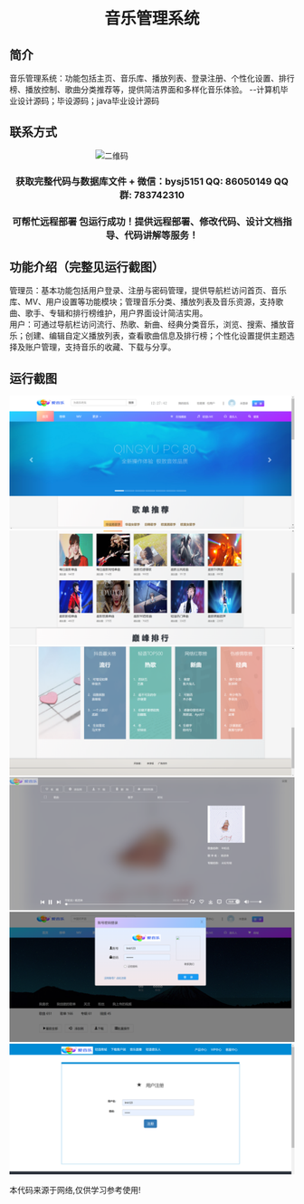 <p><h1 align="center">音乐管理系统</h1></p>

## 简介
音乐管理系统：功能包括主页、音乐库、播放列表、登录注册、个性化设置、排行榜、播放控制、歌曲分类推荐等，提供简洁界面和多样化音乐体验。    --计算机毕业设计源码；毕设源码；java毕业设计源码


## 联系方式
<img src="https://bs-1329754181.cos.ap-shanghai.myqcloud.com/wx.jpg" alt="二维码" style="display: block; margin: 0 auto;" width="200px">
<p><h3 align="center">获取完整代码与数据库文件 + 微信：bysj5151 QQ: 86050149 QQ群: 783742310</h3></p>
<p><h3 align="center">可帮忙远程部署 包运行成功！提供远程部署、修改代码、设计文档指导、代码讲解等服务！</h3></p>

## 功能介绍（完整见运行截图）
管理员：基本功能包括用户登录、注册与密码管理，提供导航栏访问首页、音乐库、MV、用户设置等功能模块；管理音乐分类、播放列表及音乐资源，支持歌曲、歌手、专辑和排行榜维护，用户界面设计简洁实用。  
用户：可通过导航栏访问流行、热歌、新曲、经典分类音乐，浏览、搜索、播放音乐；创建、编辑自定义播放列表，查看歌曲信息及排行榜；个性化设置提供主题选择及账户管理，支持音乐的收藏、下载与分享。


## 运行截图
![](imgs/588112-20230211211110976-2133863906.png)
![](imgs/588112-20230211211117835-1204758766.png)
![](imgs/588112-20230211211311119-1289357014.png)
![](imgs/588112-20230211211316337-1030019338.png)
![](imgs/588112-20230211211320510-1440537484.png)
![](imgs/588112-20230211211325727-1734034138.png)

<p>本代码来源于网络,仅供学习参考使用!</p>
